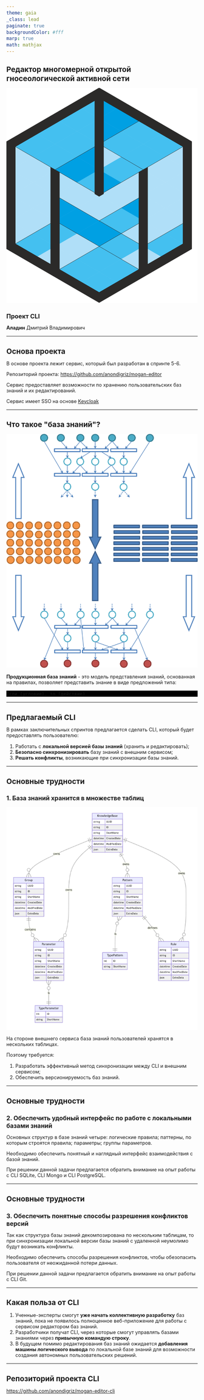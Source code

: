 ```yaml
---
theme: gaia
_class: lead
paginate: true
backgroundColor: #fff
marp: true
math: mathjax
---
```


<style>
img[alt~="center"] {
  display: block;
  margin: 0 auto;
}
code {
    background: #000;
}
pre {
    background: #000;
}
</style>

# Редактор многомерной открытой гносеологической активной сети

<style scoped>
h1 {
    font-size: 1.4rem;
}
h2 {
    font-size: 1rem;
}
</style>

![bg left:40% 80%](images/mivar.png)

## Проект CLI

**Аладин** Дмитрий Владимирович

---

# Основа проекта

В основе проекта лежит сервис, который был разработан в спринте 5-6.

Репозиторий проекта: https://github.com/anondigriz/mogan-editor

Сервис предоставляет возможности по хранению пользовательских баз знаний и их редактирований.

Сервис имеет SSO на основе [Keycloak](https://www.keycloak.org/)

---

# Что такое "база знаний"?

![bg right:50% 80%](images/mivar-nets.png)

**Продукционная база знаний** - это модель представления знаний, основанная на правилах, позволяет представить знание в виде предложений типа:

```shell
Если (условие), то (действие)
```

---

# Предлагаемый CLI

В рамках заключительных спринтов предлагается сделать CLI, который будет предоставлять пользователю:

1. Работать с **локальной версией базы знаний** (хранить и редактировать);
2. **Безопасно синхронизировать** базу знаний с внешним сервисом;
3. **Решать конфликты**, возникающие при синхронизации базы знаний.

---

# Основные трудности

<style scoped>
h1 {
    font-size: 1.2rem;
}
h2 {
    font-size: 1rem;
}
p {
    font-size: 0.8rem;
}
li {
    font-size: 0.8rem;
}
</style>

## 1. База знаний хранится в множестве таблиц

![bg left:50% 100%](images/knowledge-base-db.png)

На стороне внешнего сервиса база знаний пользователей хранятся в нескольких таблицах.

Поэтому требуется:

1. Разработать эффективный метод синхронизации между CLI и внешним сервисом;
2. Обеспечить версионируемость баз знаний.

---

# Основные трудности

<style scoped>
h1 {
    font-size: 1.2rem;
}
h2 {
    font-size: 1rem;
}
p {
    font-size: 0.8rem;
}
li {
    font-size: 0.8rem;
}
</style>

## 2. Обеспечить удобный интерфейс по работе с локальными базами знаний

Основных структур в базе знаний четыре: логические правила; паттерны, по которым строятся правила; параметры; группы параметров.

Необходимо обеспечить понятный и наглядный интерфейс взаимодействия с базой знаний.

При решении данной задачи предлагается обратить внимание на опыт работы с CLI SQLite, CLI Mongo и CLI PostgreSQL.

---

# Основные трудности

<style scoped>
h1 {
    font-size: 1.2rem;
}
h2 {
    font-size: 1rem;
}
p {
    font-size: 0.8rem;
}
li {
    font-size: 0.8rem;
}
</style>

## 3. Обеспечить понятные способы разрешения конфликтов версий

Так как структура базы знаний декомпозирована по нескольким таблицам, то при синхронизации локальной версии базы знаний с удаленной неумолимо будут возникать конфликты.

Необходимо обеспечить способы разрешения конфликтов, чтобы обезопасить пользователя от неожиданной потери данных.

При решении данной задачи предлагается обратить внимание на опыт работы с CLI Git.

---

# Какая польза от CLI

1. Ученные-эксперты смогут **уже начать коллективную разработку** баз знаний, пока не появилось полноценное веб-приложение для работы с сервисом редактором баз знаний.
2. Разработчики получат CLI, через которые смогут управлять базами знаниями через **привычную командую строку**.
3. В будущем помимо редактирования баз знаний ожидается **добавления машины логического вывода** по локальной базе знаний для возможности создания автономных пользовательских решений.

---

# Репозиторий проекта CLI

https://github.com/anondigriz/mogan-editor-cli
